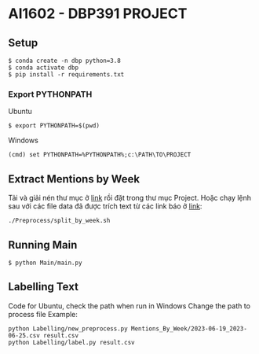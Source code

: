 # AI1602 - DBP391 PROJECT

## Setup
```
$ conda create -n dbp python=3.8
$ conda activate dbp
$ pip install -r requirements.txt
```
### Export PYTHONPATH
Ubuntu
```
$ export PYTHONPATH=$(pwd)
```
Windows
```
(cmd) set PYTHONPATH=%PYTHONPATH%;c:\PATH\TO\PROJECT
```
## Extract Mentions by Week
Tải và giải nén thư mục ở [link](https://drive.google.com/file/d/1SNaYdNTq7DUc-M_o3afE1ciY_mY8tRHX/view?usp=drive_link) rồi đặt trong thư mục Project.
Hoặc chạy lệnh sau với các file data đã được trích text từ các link báo ở [link](https://drive.google.com/drive/folders/15rWZJ4H4skCWS1y7iLZKf3UxEhMOjQAK?usp=drive_link):
```
./Preprocess/split_by_week.sh
```

## Running Main
```
$ python Main/main.py
```

## Labelling Text
Code for Ubuntu, check the path when run in Windows
Change the path to process file
Example:
``` 
python Labelling/new_preprocess.py Mentions_By_Week/2023-06-19_2023-06-25.csv result.csv
python Labelling/label.py result.csv
```